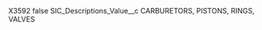 <?xml version="1.0" encoding="UTF-8"?>
<CustomMetadata xmlns="http://soap.sforce.com/2006/04/metadata" xmlns:xsi="http://www.w3.org/2001/XMLSchema-instance" xmlns:xsd="http://www.w3.org/2001/XMLSchema">
    <label>X3592</label>
    <protected>false</protected>
    <values>
        <field>SIC_Descriptions_Value__c</field>
        <value xsi:type="xsd:string">CARBURETORS, PISTONS, RINGS, VALVES</value>
    </values>
</CustomMetadata>
